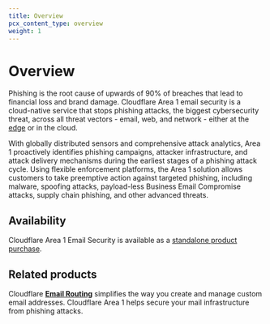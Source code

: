 ```yaml
---
title: Overview
pcx_content_type: overview
weight: 1
---
```


# Overview

Phishing is the root cause of upwards of 90% of breaches that lead to financial loss and brand damage. Cloudflare Area 1 email security is a cloud-native service that stops phishing attacks, the biggest cybersecurity threat, across all threat vectors - email, web, and network - either at the [edge](https://www.cloudflare.com/learning/serverless/glossary/what-is-edge-computing/) or in the cloud.

With globally distributed sensors and comprehensive attack analytics, Area 1 proactively identifies phishing campaigns, attacker infrastructure, and attack delivery mechanisms during the earliest stages of a phishing attack cycle. Using flexible enforcement platforms, the Area 1 solution allows customers to take preemptive action against targeted phishing, including malware, spoofing attacks, payload-less Business Email Compromise attacks, supply chain phishing, and other advanced threats.

## Availability

Cloudflare Area 1 Email Security is available as a [standalone product purchase](https://www.cloudflare.com/products/zero-trust/email-security/).

## Related products

Cloudflare [**Email Routing**](/email-routing/) simplifies the way you create and manage custom email addresses. Cloudflare Area 1 helps secure your mail infrastructure from phishing attacks.